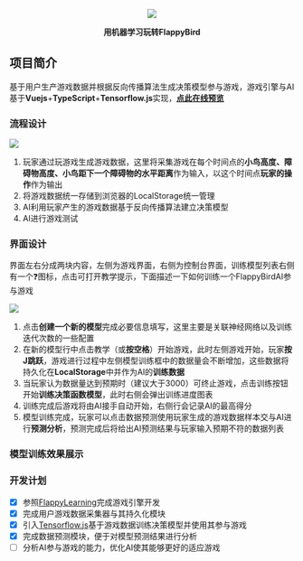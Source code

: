<p align="center"><img src="https://resources.chenjianhui.site/flappy-learning-logo.png"/></p>
<p align="center"><strong>用机器学习玩转FlappyBird</strong></p>

## 项目简介

基于用户生产游戏数据并根据反向传播算法生成决策模型参与游戏，游戏引擎与AI基于**Vuejs**+**TypeScript**+**Tensorflow.js**实现，**[点此在线预览](https://calebman.github.io/flappy-learning/)**

### 流程设计

![](https://resources.chenjianhui.site/2019-09-06-run-flow.png)

1. 玩家通过玩游戏生成游戏数据，这里将采集游戏在每个时间点的**小鸟高度、障碍物高度、小鸟距下一个障碍物的水平距离**作为输入，以这个时间点**玩家的操作**作为输出
2. 将游戏数据统一存储到浏览器的LocalStorage统一管理
3. AI利用玩家产生的游戏数据基于反向传播算法建立决策模型
4. AI进行游戏测试

### 界面设计

界面左右分成两块内容，左侧为游戏界面，右侧为控制台界面，训练模型列表右侧有一个❓图标，点击可打开教学提示，下面描述一下如何训练一个FlappyBirdAI参与游戏

![](https://resources.chenjianhui.site/flappy-learning-web-page.png)

1. 点击**创建一个新的模型**完成必要信息填写，这里主要是关联神经网络以及训练迭代次数的一些配置
2. 在新的模型行中点击教学（或**按空格**）开始游戏，此时左侧游戏开始，玩家**按J跳跃**，游戏进行过程中左侧模型训练框中的数据量会不断增加，这些数据将持久化在**LocalStorage**中并作为AI的**训练数据**
3. 当玩家认为数据量达到预期时（建议大于3000）可终止游戏，点击训练按钮开始**训练决策函数模型**，此时右侧会弹出训练进度图表
4. 训练完成后游戏将由AI接手自动开始，右侧行会记录AI的最高得分
5. 模型训练完成，玩家可以点击数据预测使用玩家生成的游戏数据样本交与AI进行**预测分析**，预测完成后将给出AI预测结果与玩家输入预期不符的数据列表

### 模型训练效果展示

### 开发计划

- [X] 参照[FlappyLearning](https://github.com/xviniette/FlappyLearning)完成游戏引擎开发
- [X] 完成用户游戏数据采集器与其持久化模块 
- [X] 引入[Tensorflow.js](https://www.tensorflow.org/js)基于游戏数据训练决策模型并使用其参与游戏
- [X] 完成数据预测模块，便于对模型预测结果进行分析
- [ ] 分析AI参与游戏的能力，优化AI使其能够更好的适应游戏